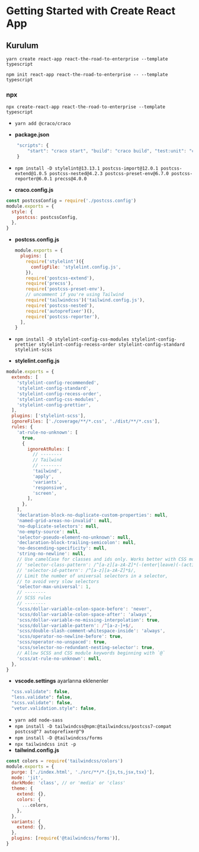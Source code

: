 # Getting Started with Create React App

## Kurulum

`yarn create react-app react-the-road-to-enterprise --template typescript`

`npm init react-app react-the-road-to-enterprise -- --template typescript`

### npx

`npx create-react-app react-the-road-to-enterprise --template typescript`

- `yarn add @craco/craco`

- **package.json**

```js script
    "scripts": {
        "start": "craco start", "build": "craco build", "test:unit": "craco test"
    }
```

- `npm install -D stylelint@13.13.1 postcss-import@12.0.1 postcss-extend@1.0.5 postcss-nested@4.2.3 postcss-preset-env@6.7.0 postcss-reporter@6.0.1 precss@4.0.0`

- **craco.config.js**

```js script
const postcssConfig = require('./postcss.config')
module.exports = {
  style: {
    postcss: postcssConfig,
  },
}
```

- **postcss.config.js**
  ```js script
  module.exports = {
    plugins: [
      require('stylelint')({
        configFile: 'stylelint.config.js',
      }),
      require('postcss-extend'),
      require('precss'),
      require('postcss-preset-env'),
      // uncomment if you're using Tailwind
      require('tailwindcss')('tailwind.config.js'),
      require('postcss-nested'),
      require('autoprefixer')(),
      require('postcss-reporter'),
    ],
  }
  ```
- `npm install -D stylelint-config-css-modules stylelint-config-prettier stylelint-config-recess-order stylelint-config-standard stylelint-scss`

- **stylelint.config.js**

```js script
module.exports = {
  extends: [
    'stylelint-config-recommended',
    'stylelint-config-standard',
    'stylelint-config-recess-order',
    'stylelint-config-css-modules',
    'stylelint-config-prettier',
  ],
  plugins: ['stylelint-scss'],
  ignoreFiles: ['./coverage/**/*.css', './dist/**/*.css'],
  rules: {
    'at-rule-no-unknown': [
      true,
      {
        ignoreAtRules: [
          // --------
          // Tailwind
          // --------
          'tailwind',
          'apply',
          'variants',
          'responsive',
          'screen',
        ],
      },
    ],
    'declaration-block-no-duplicate-custom-properties': null,
    'named-grid-areas-no-invalid': null,
    'no-duplicate-selectors': null,
    'no-empty-source': null,
    'selector-pseudo-element-no-unknown': null,
    'declaration-block-trailing-semicolon': null,
    'no-descending-specificity': null,
    'string-no-newline': null,
    // Use camelCase for classes and ids only. Works better with CSS modules
    // 'selector-class-pattern': /^[a-z][a-zA-Z]*(-(enter|leave)(-(active|to))?)?$/,
    // 'selector-id-pattern': /^[a-z][a-zA-Z]*$/,
    // Limit the number of universal selectors in a selector,
    // to avoid very slow selectors
    'selector-max-universal': 1,
    // --------
    // SCSS rules
    // --------
    'scss/dollar-variable-colon-space-before': 'never',
    'scss/dollar-variable-colon-space-after': 'always',
    'scss/dollar-variable-no-missing-interpolation': true,
    'scss/dollar-variable-pattern': /^[a-z-]+$/,
    'scss/double-slash-comment-whitespace-inside': 'always',
    'scss/operator-no-newline-before': true,
    'scss/operator-no-unspaced': true,
    'scss/selector-no-redundant-nesting-selector': true,
    // Allow SCSS and CSS module keywords beginning with `@`
    'scss/at-rule-no-unknown': null,
  },
}
```

- **vscode.settings** ayarlarına eklenenler

```js script
  "css.validate": false,
  "less.validate": false,
  "scss.validate": false,
  "vetur.validation.style": false,
```

- `yarn add node-sass`
- `npm install -D tailwindcss@npm:@tailwindcss/postcss7-compat postcss@^7 autoprefixer@^9`
- `npm install -D @tailwindcss/forms`
- `npx tailwindcss init -p`
- **tailwind.config.js**

```js script
const colors = require('tailwindcss/colors')
module.exports = {
  purge: ['./index.html', './src/**/*.{js,ts,jsx,tsx}'],
  mode: 'jit',
  darkMode: 'class', // or 'media' or 'class'
  theme: {
    extend: {},
    colors: {
      ...colors,
    },
  },
  variants: {
    extend: {},
  },
  plugins: [require('@tailwindcss/forms')],
}
```
